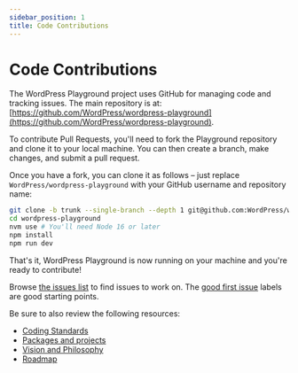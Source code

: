 ```yaml
---
sidebar_position: 1
title: Code Contributions
---
```


# Code Contributions

The WordPress Playground project uses GitHub for managing code and tracking issues. The main repository is at: [https://github.com/WordPress/wordpress-playground](https://github.com/WordPress/wordpress-playground).

To contribute Pull Requests, you'll need to fork the Playground repository and clone it to your local machine. You can then create a branch, make changes, and submit a pull request.

Once you have a fork, you can clone it as follows – just replace `WordPress/wordpress-playground` with your GitHub username and repository name:

```bash
git clone -b trunk --single-branch --depth 1 git@github.com:WordPress/wordpress-playground.git
cd wordpress-playground
nvm use # You'll need Node 16 or later
npm install
npm run dev
```

That's it, WordPress Playground is now running on your machine and you're ready to contribute!

Browse [the issues list](https://github.com/wordpress/wordpress-playground/issues) to find issues to work on. The [good first issue](https://github.com/wordpress/wordpress-playground/issues?q=is%3Aopen+is%3Aissue+label%3A%22Good+First+Issue%22) labels are good starting points.

Be sure to also review the following resources:

-   [Coding Standards](./03-coding-standards.md)
-   [Packages and projects](./04-packages-and-projects.md)
-   [Vision and Philosophy](https://github.com/WordPress/wordpress-playground/issues/472)
-   [Roadmap](https://github.com/WordPress/wordpress-playground/issues/525)

